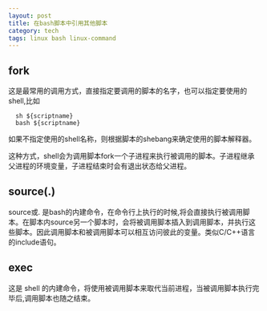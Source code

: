 ```yaml
---
layout: post
title: 在bash脚本中引用其他脚本
category: tech
tags: linux bash linux-command
---
```


## fork

这是最常用的调用方式，直接指定要调用的脚本的名字，也可以指定要使用的shell,比如

      sh ${scriptname}
      bash ${scriptname}

如果不指定使用的shell名称，则根据脚本的shebang来确定使用的脚本解释器。

这种方式，shell会为调用脚本fork一个子进程来执行被调用的脚本。子进程继承父进程的环境变量，子进程结束时会有退出状态给父进程。

## source(.)

source或. 是bash的内建命令，在命令行上执行的时候,将会直接执行被调用脚本。在脚本内source另一个脚本时，会将被调用脚本插入到调用脚本，并执行这些脚本。因此调用脚本和被调用脚本可以相互访问彼此的变量。类似C/C++语言的include语句。

## exec

这是 shell 的内建命令，将使用被调用脚本来取代当前进程，当被调用脚本执行完毕后,调用脚本也随之结束。
